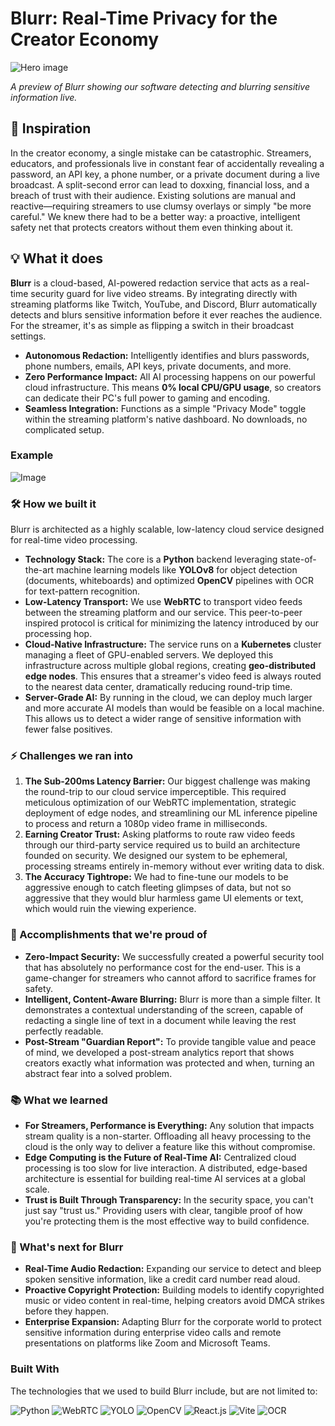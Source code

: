 # Blurr: Real-Time Privacy for the Creator Economy

![Hero image](https://github.com/user-attachments/assets/9e47b9b5-823b-47f5-8114-03fea5dc8b23)

_A preview of Blurr showing our software detecting and blurring sensitive information live._

## 🚀 Inspiration

In the creator economy, a single mistake can be catastrophic. Streamers, educators, and professionals live in constant fear of accidentally revealing a password, an API key, a phone number, or a private document during a live broadcast. A split-second error can lead to doxxing, financial loss, and a breach of trust with their audience. Existing solutions are manual and reactive—requiring streamers to use clumsy overlays or simply "be more careful." We knew there had to be a better way: a proactive, intelligent safety net that protects creators without them even thinking about it.

## 💡 What it does

**Blurr** is a cloud-based, AI-powered redaction service that acts as a real-time security guard for live video streams. By integrating directly with streaming platforms like Twitch, YouTube, and Discord, Blurr automatically detects and blurs sensitive information before it ever reaches the audience. For the streamer, it's as simple as flipping a switch in their broadcast settings.

* **Autonomous Redaction:** Intelligently identifies and blurs passwords, phone numbers, emails, API keys, private documents, and more.
* **Zero Performance Impact:** All AI processing happens on our powerful cloud infrastructure. This means **0% local CPU/GPU usage**, so creators can dedicate their PC's full power to gaming and encoding.
* **Seamless Integration:** Functions as a simple "Privacy Mode" toggle within the streaming platform's native dashboard. No downloads, no complicated setup.

### Example

![Image](https://github.com/user-attachments/assets/fe0e70b9-c3a6-45fc-b440-4a5b34fc555f)

### 🛠️ How we built it

Blurr is architected as a highly scalable, low-latency cloud service designed for real-time video processing.

* **Technology Stack:** The core is a **Python** backend leveraging state-of-the-art machine learning models like **YOLOv8** for object detection (documents, whiteboards) and optimized **OpenCV** pipelines with OCR for text-pattern recognition.
* **Low-Latency Transport:** We use **WebRTC** to transport video feeds between the streaming platform and our service. This peer-to-peer inspired protocol is critical for minimizing the latency introduced by our processing hop.
* **Cloud-Native Infrastructure:** The service runs on a **Kubernetes** cluster managing a fleet of GPU-enabled servers. We deployed this infrastructure across multiple global regions, creating **geo-distributed edge nodes**. This ensures that a streamer's video feed is always routed to the nearest data center, dramatically reducing round-trip time.
* **Server-Grade AI:** By running in the cloud, we can deploy much larger and more accurate AI models than would be feasible on a local machine. This allows us to detect a wider range of sensitive information with fewer false positives.

### ⚡ Challenges we ran into

1.  **The Sub-200ms Latency Barrier:** Our biggest challenge was making the round-trip to our cloud service imperceptible. This required meticulous optimization of our WebRTC implementation, strategic deployment of edge nodes, and streamlining our ML inference pipeline to process and return a 1080p video frame in milliseconds.
2.  **Earning Creator Trust:** Asking platforms to route raw video feeds through our third-party service required us to build an architecture founded on security. We designed our system to be ephemeral, processing streams entirely in-memory without ever writing data to disk.
3.  **The Accuracy Tightrope:** We had to fine-tune our models to be aggressive enough to catch fleeting glimpses of data, but not so aggressive that they would blur harmless game UI elements or text, which would ruin the viewing experience.

### 🏅 Accomplishments that we're proud of

* **Zero-Impact Security:** We successfully created a powerful security tool that has absolutely no performance cost for the end-user. This is a game-changer for streamers who cannot afford to sacrifice frames for safety.
* **Intelligent, Content-Aware Blurring:** Blurr is more than a simple filter. It demonstrates a contextual understanding of the screen, capable of redacting a single line of text in a document while leaving the rest perfectly readable.
* **Post-Stream "Guardian Report":** To provide tangible value and peace of mind, we developed a post-stream analytics report that shows creators exactly what information was protected and when, turning an abstract fear into a solved problem.

### 📚 What we learned

* **For Streamers, Performance is Everything:** Any solution that impacts stream quality is a non-starter. Offloading all heavy processing to the cloud is the only way to deliver a feature like this without compromise.
* **Edge Computing is the Future of Real-Time AI:** Centralized cloud processing is too slow for live interaction. A distributed, edge-based architecture is essential for building real-time AI services at a global scale.
* **Trust is Built Through Transparency:** In the security space, you can't just say "trust us." Providing users with clear, tangible proof of how you're protecting them is the most effective way to build confidence.

### 🚀 What's next for Blurr

* **Real-Time Audio Redaction:** Expanding our service to detect and bleep spoken sensitive information, like a credit card number read aloud.
* **Proactive Copyright Protection:** Building models to identify copyrighted music or video content in real-time, helping creators avoid DMCA strikes before they happen.
* **Enterprise Expansion:** Adapting Blurr for the corporate world to protect sensitive information during enterprise video calls and remote presentations on platforms like Zoom and Microsoft Teams.

### Built With

The technologies that we used to build Blurr include, but are not limited to:

![Python](https://img.shields.io/badge/python-3670A0?style=for-the-badge&logo=python&logoColor=ffdd54)
![WebRTC](https://img.shields.io/badge/webrtc-333333?style=for-the-badge&logo=webrtc&logoColor=white)
![YOLO](https://img.shields.io/badge/yolo-00ADD8?style=for-the-badge&logo=yolo&logoColor=white)
![OpenCV](https://img.shields.io/badge/opencv-5C3EE8?style=for-the-badge&logo=opencv&logoColor=white)
![React.js](https://img.shields.io/badge/react_js-61DAFB?style=for-the-badge&logo=react&logoColor=white)
![Vite](https://img.shields.io/badge/vite-646CFF?style=for-the-badge&logo=vite&logoColor=white)
![OCR](https://img.shields.io/badge/tesseract-F44708?style=for-the-badge&logo=tesseract&logoColor=white)
